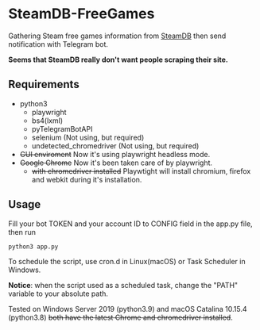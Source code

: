 # SteamDB-FreeGames

Gathering Steam free games information from [SteamDB](https://steamdb.info/upcoming/free/) then send notification with Telegram bot.

**Seems that SteamDB really don't want people scraping their site.**

## Requirements

- python3
  - playwright
  - bs4(lxml)
  - pyTelegramBotAPI
  - selenium (Not using, but required)
  - undetected_chromedriver (Not using, but required)
- ~~GUI enviroment~~ Now it's using playwright headless mode.
- ~~Google Chrome~~ Now it's been taken care of by playwright.
  - ~~with chromedriver installed~~ Playwtight will install chromium, firefox and webkit during it's installation.

## Usage

Fill your bot TOKEN and your account ID to CONFIG field in the app.py file, then run

```shell
python3 app.py
```

To schedule the script, use cron.d in Linux(macOS) or Task Scheduler in Windows.

**Notice**: when the script used as a scheduled task, change the "PATH" variable to your absolute path.

Tested on Windows Server 2019 (python3.9) and macOS Catalina 10.15.4 (python3.8) ~~both have the latest Chrome and chromedriver installed~~.